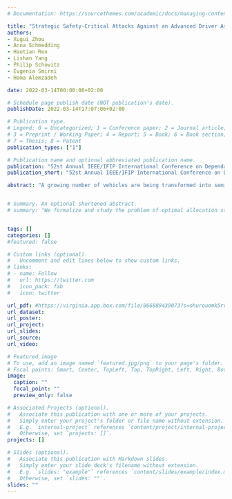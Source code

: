 ```yaml
---
# Documentation: https://sourcethemes.com/academic/docs/managing-content/

title: "Strategic Safety-Critical Attacks Against an Advanced Driver Assistance System"
authors: 
- Xugui Zhou
- Anna Schmedding
- Haotian Ren
- Lishan Yang
- Philip Schowitz
- Evgenia Smirni 
- Homa Alemzadeh

date: 2022-03-14T00:00:00+02:00

# Schedule page publish date (NOT publication's date).
publishDate: 2022-03-14T17:07:06+02:00

# Publication type.
# Legend: 0 = Uncategorized; 1 = Conference paper; 2 = Journal article;
# 3 = Preprint / Working Paper; 4 = Report; 5 = Book; 6 = Book section;
# 7 = Thesis; 8 = Patent
publication_types: ["1"]

# Publication name and optional abbreviated publication name.
publication: "52st Annual IEEE/IFIP International Conference on Dependable Systems and Networks (DSN2022)"
publication_short: "52st Annual IEEE/IFIP International Conference on Dependable Systems and Networks (DSN2022)"

abstract: "A growing number of vehicles are being transformed into semi-autonomous vehicles (Level 2 autonomy) by relying on advanced driver assistance systems (ADAS) to improve the driving experience. However, the increasing complexity and connectivity of ADAS expose the vehicles to safety-critical faults and attacks. This paper investigates the resilience of a widely-used ADAS against safety-critical attacks that target the control system at opportune times during different driving scenarios and cause accidents. Experimental results show that our proposed Context-Aware attacks can achieve a 96.3% success rate in causing hazards, 90.0% of which occur without any warnings. These results highlight the intolerance of ADAS to safety-critical attacks and the importance of timely interventions by human drivers or automated recovery mechanisms to prevent accidents."


# Summary. An optional shortened abstract.
# summary: "We formalize and study the problem of optimal allocation strategies for a (perfect) vaccine in the infinite-dimensional SIS model."


tags: []
categories: []
#featured: false

# Custom links (optional).
#   Uncomment and edit lines below to show custom links.
# links:
# - name: Follow
#   url: https://twitter.com
#   icon_pack: fab
#   icon: twitter

url_pdf: #https://virginia.app.box.com/file/866889439073?s=ohurouomk5rv9i1f3glr67ph6s5j8vdk
url_dataset:
url_poster:
url_project:
url_slides:
url_source:
url_video:

# Featured image
# To use, add an image named `featured.jpg/png` to your page's folder. 
# Focal points: Smart, Center, TopLeft, Top, TopRight, Left, Right, BottomLeft, Bottom, BottomRight.
image:
  caption: ""
  focal_point: ""
  preview_only: false

# Associated Projects (optional).
#   Associate this publication with one or more of your projects.
#   Simply enter your project's folder or file name without extension.
#   E.g. `internal-project` references `content/project/internal-project/index.md`.
#   Otherwise, set `projects: []`.
projects: []

# Slides (optional).
#   Associate this publication with Markdown slides.
#   Simply enter your slide deck's filename without extension.
#   E.g. `slides: "example"` references `content/slides/example/index.md`.
#   Otherwise, set `slides: ""`.
slides: ""
---
```

